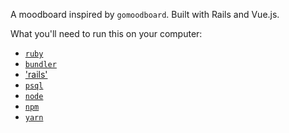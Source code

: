 A moodboard inspired by `gomoodboard`. Built with Rails and Vue.js.

What you'll need to run this on your computer:
- [`ruby`](https://www.ruby-lang.org/en/)
- [`bundler`](https://bundler.io/)
- ['rails'](https://guides.rubyonrails.org/v5.0/getting_started.html)
- [`psql`](https://www.postgresql.org/download/)
- [`node`](https://nodejs.org/en/)
- [`npm`](https://www.npmjs.com/get-npm)
- [`yarn`](https://yarnpkg.com/getting-started/install)
